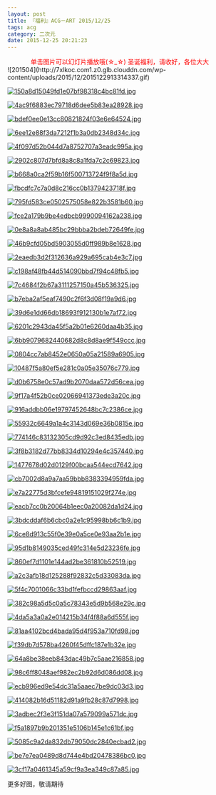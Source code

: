 ```yaml
---
layout: post
title: 『福利』ACG－ART 2015/12/25
tags: acg
category: 二次元
date: 2015-12-25 20:21:23
---
```


<center><font color="red">单击图片可以幻灯片播放哦(☆_☆) 圣诞福利，请收好，各位大大</font></center>
![201504](http://7xlkoc.com1.z0.glb.clouddn.com/wp-content/uploads/2015/12/2015122913314337.gif)

[![150a8d15049fd1e07bf98318c4bc81fd.jpg](http://cdn2.myhloli.com/images/2015/12/08/150a8d15049fd1e07bf98318c4bc81fd.jpg)](http://cdn2.myhloli.com/images/2015/12/08/150a8d15049fd1e07bf98318c4bc81fd.jpg)

[![4ac9f6883ec79718d6dee5b83ea28928.jpg](http://cdn2.myhloli.com/images/2015/12/08/4ac9f6883ec79718d6dee5b83ea28928.jpg)](http://cdn2.myhloli.com/images/2015/12/08/4ac9f6883ec79718d6dee5b83ea28928.jpg)

[![bdef0ee0e13cc80821824f03e6e64524.jpg](http://cdn2.myhloli.com/images/2015/12/08/bdef0ee0e13cc80821824f03e6e64524.jpg)](http://cdn2.myhloli.com/images/2015/12/08/bdef0ee0e13cc80821824f03e6e64524.jpg)

[![6ee12e88f3da7212f1b3a0db2348d34c.jpg](http://cdn2.myhloli.com/images/2015/12/08/6ee12e88f3da7212f1b3a0db2348d34c.jpg)](http://cdn2.myhloli.com/images/2015/12/08/6ee12e88f3da7212f1b3a0db2348d34c.jpg)

[![4f097d52b044d7a8752707a3eadc995a.jpg](http://cdn2.myhloli.com/images/2015/12/08/4f097d52b044d7a8752707a3eadc995a.jpg)](http://cdn2.myhloli.com/images/2015/12/08/4f097d52b044d7a8752707a3eadc995a.jpg)

[![2902c807d7bfd8a8c8a1fda7c2c69823.jpg](http://cdn2.myhloli.com/images/2015/12/08/2902c807d7bfd8a8c8a1fda7c2c69823.jpg)](http://cdn2.myhloli.com/images/2015/12/08/2902c807d7bfd8a8c8a1fda7c2c69823.jpg)

[![b668a0ca2f59b16f500713724f9f8a5d.jpg](http://cdn2.myhloli.com/images/2015/12/08/b668a0ca2f59b16f500713724f9f8a5d.jpg)](http://cdn2.myhloli.com/images/2015/12/08/b668a0ca2f59b16f500713724f9f8a5d.jpg)

[![fbcdfc7c7a0d8c216cc0b1379423718f.jpg](http://cdn2.myhloli.com/images/2015/12/08/fbcdfc7c7a0d8c216cc0b1379423718f.jpg)](http://cdn2.myhloli.com/images/2015/12/08/fbcdfc7c7a0d8c216cc0b1379423718f.jpg)

[![795fd583ce0502575058e822b3581b60.jpg](http://cdn2.myhloli.com/images/2015/12/08/795fd583ce0502575058e822b3581b60.jpg)](http://cdn2.myhloli.com/images/2015/12/08/795fd583ce0502575058e822b3581b60.jpg)

[![fce2a179b9be4edbcb9990094162a238.jpg](http://cdn2.myhloli.com/images/2015/12/08/fce2a179b9be4edbcb9990094162a238.jpg)](http://cdn2.myhloli.com/images/2015/12/08/fce2a179b9be4edbcb9990094162a238.jpg)

[![0e8a8a8ab485bc29bbba2bdeb72649fe.jpg](http://cdn2.myhloli.com/images/2015/12/08/0e8a8a8ab485bc29bbba2bdeb72649fe.jpg)](http://cdn2.myhloli.com/images/2015/12/08/0e8a8a8ab485bc29bbba2bdeb72649fe.jpg)

[![46b9cfd05bd5903055d0ff989b8e1628.jpg](http://cdn2.myhloli.com/images/2015/12/08/46b9cfd05bd5903055d0ff989b8e1628.jpg)](http://cdn2.myhloli.com/images/2015/12/08/46b9cfd05bd5903055d0ff989b8e1628.jpg)

[![2eaedb3d2f312636a929a695cab4e3c7.jpg](http://cdn2.myhloli.com/images/2015/12/08/2eaedb3d2f312636a929a695cab4e3c7.jpg)](http://cdn2.myhloli.com/images/2015/12/08/2eaedb3d2f312636a929a695cab4e3c7.jpg)

[![c198af48fb44d514090bbd7f94c48fb5.jpg](http://cdn2.myhloli.com/images/2015/12/08/c198af48fb44d514090bbd7f94c48fb5.jpg)](http://cdn2.myhloli.com/images/2015/12/08/c198af48fb44d514090bbd7f94c48fb5.jpg)

[![7c4684f2b67a3111257150a45b536325.jpg](http://cdn2.myhloli.com/images/2015/12/08/7c4684f2b67a3111257150a45b536325.jpg)](http://cdn2.myhloli.com/images/2015/12/08/7c4684f2b67a3111257150a45b536325.jpg)

[![b7eba2af5eaf7490c2f6f3d08f19a9d6.jpg](http://cdn2.myhloli.com/images/2015/12/08/b7eba2af5eaf7490c2f6f3d08f19a9d6.jpg)](http://cdn2.myhloli.com/images/2015/12/08/b7eba2af5eaf7490c2f6f3d08f19a9d6.jpg)

[![39d6e1dd66db18693f912130b1e7af72.jpg](http://cdn2.myhloli.com/images/2015/12/08/39d6e1dd66db18693f912130b1e7af72.jpg)](http://cdn2.myhloli.com/images/2015/12/08/39d6e1dd66db18693f912130b1e7af72.jpg)

[![6201c2943da45f5a2b01e6260daa4b35.jpg](http://cdn2.myhloli.com/images/2015/12/08/6201c2943da45f5a2b01e6260daa4b35.jpg)](http://cdn2.myhloli.com/images/2015/12/08/6201c2943da45f5a2b01e6260daa4b35.jpg)

[![6bb9079682440682d8c8d8ae9f549ccc.jpg](http://cdn2.myhloli.com/images/2015/12/08/6bb9079682440682d8c8d8ae9f549ccc.jpg)](http://cdn2.myhloli.com/images/2015/12/08/6bb9079682440682d8c8d8ae9f549ccc.jpg)

[![0804cc7ab8452e0650a05a21589a6905.jpg](http://cdn2.myhloli.com/images/2015/12/08/0804cc7ab8452e0650a05a21589a6905.jpg)](http://cdn2.myhloli.com/images/2015/12/08/0804cc7ab8452e0650a05a21589a6905.jpg)

[![10487f5a80ef5e281c0a05e35076c779.jpg](http://cdn2.myhloli.com/images/2015/12/08/10487f5a80ef5e281c0a05e35076c779.jpg)](http://cdn2.myhloli.com/images/2015/12/08/10487f5a80ef5e281c0a05e35076c779.jpg)

[![d0b6758e0c57ad9b2070daa572d56cea.jpg](http://cdn2.myhloli.com/images/2015/12/08/d0b6758e0c57ad9b2070daa572d56cea.jpg)](http://cdn2.myhloli.com/images/2015/12/08/d0b6758e0c57ad9b2070daa572d56cea.jpg)

[![9f17a4f52b0ce02066941373ede3a20c.jpg](http://cdn2.myhloli.com/images/2015/12/08/9f17a4f52b0ce02066941373ede3a20c.jpg)](http://cdn2.myhloli.com/images/2015/12/08/9f17a4f52b0ce02066941373ede3a20c.jpg)

[![916addbb06e19797452648bc7c2386ce.jpg](http://cdn2.myhloli.com/images/2015/12/08/916addbb06e19797452648bc7c2386ce.jpg)](http://cdn2.myhloli.com/images/2015/12/08/916addbb06e19797452648bc7c2386ce.jpg)

[![55932c6649a1a4c3143d069e36b0815e.jpg](http://cdn2.myhloli.com/images/2015/12/08/55932c6649a1a4c3143d069e36b0815e.jpg)](http://cdn2.myhloli.com/images/2015/12/08/55932c6649a1a4c3143d069e36b0815e.jpg)

[![774146c83132305cd9d92c3ed8435edb.jpg](http://cdn2.myhloli.com/images/2015/12/08/774146c83132305cd9d92c3ed8435edb.jpg)](http://cdn2.myhloli.com/images/2015/12/08/774146c83132305cd9d92c3ed8435edb.jpg)

[![3f8b3182d77bb8334d10294e4c357440.jpg](http://cdn2.myhloli.com/images/2015/12/08/3f8b3182d77bb8334d10294e4c357440.jpg)](http://cdn2.myhloli.com/images/2015/12/08/3f8b3182d77bb8334d10294e4c357440.jpg)

[![1477678d02d0129f00bcaa544ecd7642.jpg](http://cdn2.myhloli.com/images/2015/12/08/1477678d02d0129f00bcaa544ecd7642.jpg)](http://cdn2.myhloli.com/images/2015/12/08/1477678d02d0129f00bcaa544ecd7642.jpg)

[![cb7002d8a9a7aa59bbb8383394959fda.jpg](http://cdn2.myhloli.com/images/2015/12/08/cb7002d8a9a7aa59bbb8383394959fda.jpg)](http://cdn2.myhloli.com/images/2015/12/08/cb7002d8a9a7aa59bbb8383394959fda.jpg)

[![e7a22775d3bfcefe94819151029f274e.jpg](http://cdn2.myhloli.com/images/2015/12/08/e7a22775d3bfcefe94819151029f274e.jpg)](http://cdn2.myhloli.com/images/2015/12/08/e7a22775d3bfcefe94819151029f274e.jpg)

[![eacb7cc0b20064b1eec0a20082da1d24.jpg](http://cdn2.myhloli.com/images/2015/12/08/eacb7cc0b20064b1eec0a20082da1d24.jpg)](http://cdn2.myhloli.com/images/2015/12/08/eacb7cc0b20064b1eec0a20082da1d24.jpg)

[![3bdcddaf6b6cbc0a2e1c95998bb6c1b9.jpg](http://cdn2.myhloli.com/images/2015/12/08/3bdcddaf6b6cbc0a2e1c95998bb6c1b9.jpg)](http://cdn2.myhloli.com/images/2015/12/08/3bdcddaf6b6cbc0a2e1c95998bb6c1b9.jpg)

[![6ce8d913c55f0e39e0a5ce0e93aa2b1e.jpg](http://cdn2.myhloli.com/images/2015/12/08/6ce8d913c55f0e39e0a5ce0e93aa2b1e.jpg)](http://cdn2.myhloli.com/images/2015/12/08/6ce8d913c55f0e39e0a5ce0e93aa2b1e.jpg)

[![95d1b8149035ced49fc314e5d23236fe.jpg](http://cdn2.myhloli.com/images/2015/12/08/95d1b8149035ced49fc314e5d23236fe.jpg)](http://cdn2.myhloli.com/images/2015/12/08/95d1b8149035ced49fc314e5d23236fe.jpg)

[![860ef7d1101e144ad2be361810b52519.jpg](http://cdn2.myhloli.com/images/2015/12/08/860ef7d1101e144ad2be361810b52519.jpg)](http://cdn2.myhloli.com/images/2015/12/08/860ef7d1101e144ad2be361810b52519.jpg)

[![a2c3afb18d125288f92832c5d33083da.jpg](http://cdn2.myhloli.com/images/2015/12/08/a2c3afb18d125288f92832c5d33083da.jpg)](http://cdn2.myhloli.com/images/2015/12/08/a2c3afb18d125288f92832c5d33083da.jpg)

[![5f4c7001066c33bd1fefbccd29863aaf.jpg](http://cdn2.myhloli.com/images/2015/12/08/5f4c7001066c33bd1fefbccd29863aaf.jpg)](http://cdn2.myhloli.com/images/2015/12/08/5f4c7001066c33bd1fefbccd29863aaf.jpg)

[![382c98a5d5c0a5c78343e5d9b568e29c.jpg](http://cdn2.myhloli.com/images/2015/12/08/382c98a5d5c0a5c78343e5d9b568e29c.jpg)](http://cdn2.myhloli.com/images/2015/12/08/382c98a5d5c0a5c78343e5d9b568e29c.jpg)

[![4da5a3a0a2e014215b34f4f88a6d555f.jpg](http://cdn2.myhloli.com/images/2015/12/08/4da5a3a0a2e014215b34f4f88a6d555f.jpg)](http://cdn2.myhloli.com/images/2015/12/08/4da5a3a0a2e014215b34f4f88a6d555f.jpg)

[![81aa4102bcd4bada95d4f953a710fd98.jpg](http://cdn2.myhloli.com/images/2015/12/08/81aa4102bcd4bada95d4f953a710fd98.jpg)](http://cdn2.myhloli.com/images/2015/12/08/81aa4102bcd4bada95d4f953a710fd98.jpg)

[![f39db7d578ba4260f45dffc187e1b32e.jpg](http://cdn2.myhloli.com/images/2015/12/08/f39db7d578ba4260f45dffc187e1b32e.jpg)](http://cdn2.myhloli.com/images/2015/12/08/f39db7d578ba4260f45dffc187e1b32e.jpg)

[![64a8be38eeb843dac49b7c5aae216858.jpg](http://cdn2.myhloli.com/images/2015/12/08/64a8be38eeb843dac49b7c5aae216858.jpg)](http://cdn2.myhloli.com/images/2015/12/08/64a8be38eeb843dac49b7c5aae216858.jpg)

[![98c6ff8048aef982ec2b92d6d086dd08.jpg](http://cdn2.myhloli.com/images/2015/12/08/98c6ff8048aef982ec2b92d6d086dd08.jpg)](http://cdn2.myhloli.com/images/2015/12/08/98c6ff8048aef982ec2b92d6d086dd08.jpg)

[![ecb996ed9e54dc31a5aaec7be9dc03d3.jpg](http://cdn2.myhloli.com/images/2015/12/08/ecb996ed9e54dc31a5aaec7be9dc03d3.jpg)](http://cdn2.myhloli.com/images/2015/12/08/ecb996ed9e54dc31a5aaec7be9dc03d3.jpg)

[![414082b16d51182d91a9fb28c87d7998.jpg](http://cdn2.myhloli.com/images/2015/12/08/414082b16d51182d91a9fb28c87d7998.jpg)](http://cdn2.myhloli.com/images/2015/12/08/414082b16d51182d91a9fb28c87d7998.jpg)

[![3adbec2f3e3f151da07a579099a571dc.jpg](http://cdn2.myhloli.com/images/2015/12/08/3adbec2f3e3f151da07a579099a571dc.jpg)](http://cdn2.myhloli.com/images/2015/12/08/3adbec2f3e3f151da07a579099a571dc.jpg)

[![f5a1897b9b201351e5106b145e1c61bf.jpg](http://cdn2.myhloli.com/images/2015/12/08/f5a1897b9b201351e5106b145e1c61bf.jpg)](http://cdn2.myhloli.com/images/2015/12/08/f5a1897b9b201351e5106b145e1c61bf.jpg)

[![5085c9a2da832db79050dc2840ecbad2.jpg](http://cdn2.myhloli.com/images/2015/12/08/5085c9a2da832db79050dc2840ecbad2.jpg)](http://cdn2.myhloli.com/images/2015/12/08/5085c9a2da832db79050dc2840ecbad2.jpg)

[![be7e7ea0489d8d744e4bd20478386bc0.jpg](http://cdn2.myhloli.com/images/2015/12/08/be7e7ea0489d8d744e4bd20478386bc0.jpg)](http://cdn2.myhloli.com/images/2015/12/08/be7e7ea0489d8d744e4bd20478386bc0.jpg)

[![3cf17a0461345a59cf9a3ea349c87a85.jpg](http://cdn2.myhloli.com/images/2015/12/08/3cf17a0461345a59cf9a3ea349c87a85.jpg)](http://cdn2.myhloli.com/images/2015/12/08/3cf17a0461345a59cf9a3ea349c87a85.jpg)

更多好图，敬请期待